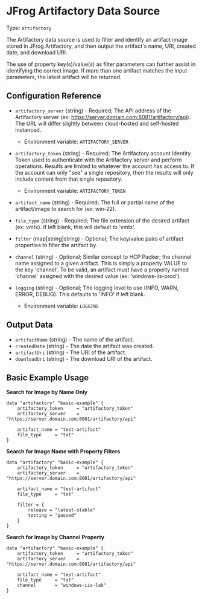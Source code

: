 # JFrog Artifactory Data Source

Type:  `artifactory`

The Artifactory data source is used to filter and identify an artifact image stored in JFrog Artifactory, and then output the artifact's name, URI, created date, and download URI. 

The use of property key(s)/value(s) as filter parameters can further assist in identifying the correct image. If more than one artifact matches the input parameters, the latest artifact will be returned.


## Configuration Reference

- `artifactory_server` (string) - Required; The API address of the Artifactory server (ex: https://server.domain.com:8081/artifactory/api). The URL will differ slightly between cloud-hosted and self-hosted instanced.
    * Environment variable: `ARTIFACTORY_SERVER`
- `artifactory_token` (string) - Required; The Artifactory account Identity Token used to authenticate with the Artifactory server and perform operations. Results are limited to whatever the account has access to. If the account can only "see" a single repository, then the results will only include content from that single repository.
    * Environment variable: `ARTIFACTORY_TOKEN`

- `artifact_name` (string) - Required; The full or partial name of the artifact/image to search for (ex: win-22).
- `file_type` (string) - Required; The file extension of the desired artifact (ex: vmtx). If left blank, this will default to 'vmtx'.
- `filter` (map[string]string) - Optional; The key/value pairs of artifact properties to filter the artifact by.
- `channel` (string) - Optional; Similar concept to HCP Packer; the channel name assigned to a given artifact. This is simply a property VALUE to the key 'channel'. To be valid, an artifact must have a property named 'channel' assigned with the desired value (ex: 'windows-iis-prod').
- `logging` (string) - Optional; The logging level to use (INFO, WARN, ERROR, DEBUG). This defaults to 'INFO' if left blank.
    * Environment variable: `LOGGING`


## Output Data

- `artifactName` (string) - The name of the artifact.
- `createdDate` (string) - The date the artifact was created.
- `artifactUri` (string) - The URI of the artifact.
- `downloadUri` (string) - The download URI of the artifact.


## Basic Example Usage

**Search for Image by Name Only**
```hcl
data "artifactory" "basic-example" {
    artifactory_token     = "artifactory_token"
    artifactory_server    = "https://server.domain.com:8081/artifactory/api"

    artifact_name = "test-artifact"
    file_type     = "txt"
}
```

**Search for Image Name with Property Filters**
```hcl
data "artifactory" "basic-example" {
    artifactory_token     = "artifactory_token"
    artifactory_server    = "https://server.domain.com:8081/artifactory/api"

    artifact_name = "test-artifact"
    file_type     = "txt"
    
    filter = {
        release = "latest-stable"
        testing = "passed"
    }
}
```

**Search for Image by Channel Property**
```hcl
data "artifactory" "basic-example" {
    artifactory_token     = "artifactory_token"
    artifactory_server    = "https://server.domain.com:8081/artifactory/api"

    artifact_name = "test-artifact"
    file_type     = "txt"
    channel       = "windows-iis-lab"
}
```